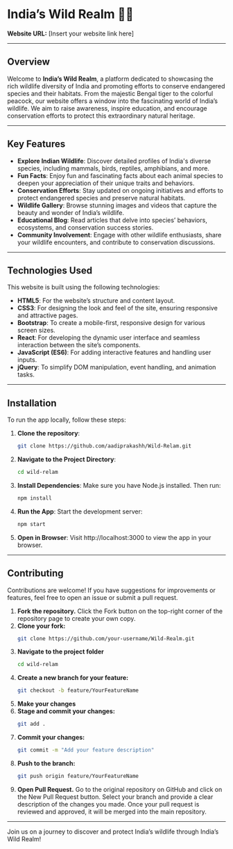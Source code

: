 # India’s Wild Realm 🌿🦁

**Website URL:** [Insert your website link here]

---

## Overview

Welcome to **India’s Wild Realm**, a platform dedicated to showcasing the rich wildlife diversity of India and promoting efforts to conserve endangered species and their habitats. From the majestic Bengal tiger to the colorful peacock, our website offers a window into the fascinating world of India’s wildlife. We aim to raise awareness, inspire education, and encourage conservation efforts to protect this extraordinary natural heritage.

---

## Key Features

- **Explore Indian Wildlife**: Discover detailed profiles of India's diverse species, including mammals, birds, reptiles, amphibians, and more.
- **Fun Facts**: Enjoy fun and fascinating facts about each animal species to deepen your appreciation of their unique traits and behaviors.
- **Conservation Efforts**: Stay updated on ongoing initiatives and efforts to protect endangered species and preserve natural habitats.
- **Wildlife Gallery**: Browse stunning images and videos that capture the beauty and wonder of India’s wildlife.
- **Educational Blog**: Read articles that delve into species’ behaviors, ecosystems, and conservation success stories.
- **Community Involvement**: Engage with other wildlife enthusiasts, share your wildlife encounters, and contribute to conservation discussions.

---

## Technologies Used

This website is built using the following technologies:

- **HTML5**: For the website’s structure and content layout.
- **CSS3**: For designing the look and feel of the site, ensuring responsive and attractive pages.
- **Bootstrap**: To create a mobile-first, responsive design for various screen sizes.
- **React**: For developing the dynamic user interface and seamless interaction between the site’s components.
- **JavaScript (ES6)**: For adding interactive features and handling user inputs.
- **jQuery**: To simplify DOM manipulation, event handling, and animation tasks.

---

## Installation

To run the app locally, follow these steps:

1. **Clone the repository**:

   ```bash
   git clone https://github.com/aadiprakashh/Wild-Relam.git

2. **Navigate to the Project Directory**:
   ```bash
   cd wild-relam
3. **Install Dependencies**: Make sure you have Node.js installed. Then run:
    ```bash
   npm install
4. **Run the App**: Start the development server:
   ```bash
   npm start
5. **Open in Browser**: Visit http://localhost:3000 to view the app in your browser.

---

## Contributing

Contributions are welcome! If you have suggestions for improvements or features, feel free to open an issue or submit a pull request.

1. **Fork the repository.**
    Click the Fork button on the top-right corner of the repository page to create your own copy.
2. **Clone your fork:**
    ```bash
    git clone https://github.com/your-username/Wild-Realm.git
3. **Navigate to the project folder**
    ```bash
    cd wild-relam
4. **Create a new branch for your feature:**
   ```bash
   git checkout -b feature/YourFeatureName
5. **Make your changes**
6. **Stage and commit your changes:**
    ```bash
    git add .
7. **Commit your changes:**
   ```bash
   git commit -m "Add your feature description"

8. **Push to the branch:**
   ```bash
   git push origin feature/YourFeatureName
9. **Open Pull Request.**
    Go to the original repository on GitHub and click on the New Pull Request button. Select your branch and provide a clear description of the changes you made.
    Once your pull request is reviewed and approved, it will be merged into the main repository.

---

Join us on a journey to discover and protect India’s wildlife through India’s Wild Realm!

